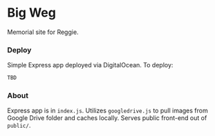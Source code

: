 # Big Weg
Memorial site for Reggie.

### Deploy
Simple Express app deployed via DigitalOcean. To deploy:
```bash
TBD
```

### About
Express app is in `index.js`. Utilizes `googledrive.js` to pull images from Google Drive folder and caches locally. Serves public front-end out of `public/`.
